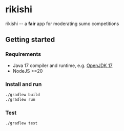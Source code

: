 # rikishi

rikishi -- a **fair** app for moderating sumo competitions

## Getting started

### Requirements

* Java 17 compiler and runtime, e.g. [OpenJDK 17](https://openjdk.org/projects/jdk/17/)
* NodeJS >=20

### Install and run

```bash
./gradlew build
./gradlew run
```

### Test

```bash
./gradlew test
```
